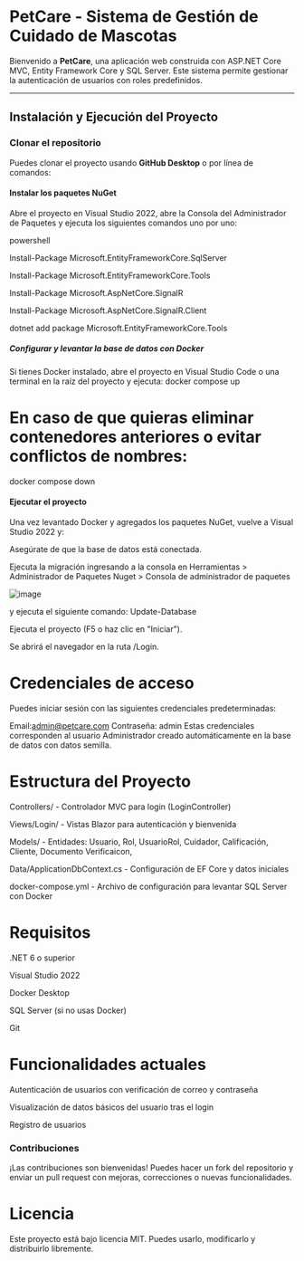 
# PetCare - Sistema de Gestión de Cuidado de Mascotas

Bienvenido a **PetCare**, una aplicación web construida con ASP.NET Core MVC, Entity Framework Core y SQL Server. Este sistema permite gestionar la autenticación de usuarios con roles predefinidos.

---

##  Instalación y Ejecución del Proyecto


### Clonar el repositorio


Puedes clonar el proyecto usando **GitHub Desktop** o por línea de comandos:

#### Instalar los paquetes NuGet
Abre el proyecto en Visual Studio 2022, abre la Consola del Administrador de Paquetes y ejecuta los siguientes comandos uno por uno:

powershell

Install-Package Microsoft.EntityFrameworkCore.SqlServer 

Install-Package Microsoft.EntityFrameworkCore.Tools

Install-Package Microsoft.AspNetCore.SignalR

Install-Package Microsoft.AspNetCore.SignalR.Client

dotnet add package Microsoft.EntityFrameworkCore.Tools

##### Configurar y levantar la base de datos con Docker
Si tienes Docker instalado, abre el proyecto en Visual Studio Code o una terminal en la raíz del proyecto y ejecuta:
docker compose up
# En caso de que quieras eliminar contenedores anteriores o evitar conflictos de nombres:
docker compose down
#### Ejecutar el proyecto
Una vez levantado Docker y agregados los paquetes NuGet, vuelve a Visual Studio 2022 y:

Asegúrate de que la base de datos está conectada.

Ejecuta la migración ingresando a la consola en Herramientas > Administrador de Paquetes Nuget > Consola de administrador de paquetes


![image](https://github.com/user-attachments/assets/971a9ae5-cab8-491a-8716-e5b7a7a89fdc)

y ejecuta el siguiente comando: Update-Database

Ejecuta el proyecto (F5 o haz clic en "Iniciar").

Se abrirá el navegador en la ruta /Login.

# Credenciales de acceso
Puedes iniciar sesión con las siguientes credenciales predeterminadas:


Email:admin@petcare.com
Contraseña: admin
Estas credenciales corresponden al usuario Administrador creado automáticamente en la base de datos con datos semilla.


# Estructura del Proyecto
Controllers/ - Controlador MVC para login (LoginController)


Views/Login/ - Vistas Blazor para autenticación y bienvenida

Models/ - Entidades: Usuario, Rol, UsuarioRol, Cuidador, Calificación, Cliente, Documento Verificaicon, 

Data/ApplicationDbContext.cs - Configuración de EF Core y datos iniciales

docker-compose.yml - Archivo de configuración para levantar SQL Server con Docker


# Requisitos
.NET 6 o superior

Visual Studio 2022

Docker Desktop

SQL Server (si no usas Docker)

Git


# Funcionalidades actuales
 Autenticación de usuarios con verificación de correo y contraseña

 Visualización de datos básicos del usuario tras el login

 Registro de usuarios

### Contribuciones
¡Las contribuciones son bienvenidas! Puedes hacer un fork del repositorio y enviar un pull request con mejoras, correcciones o nuevas funcionalidades.

# Licencia
Este proyecto está bajo licencia MIT. Puedes usarlo, modificarlo y distribuirlo libremente.

